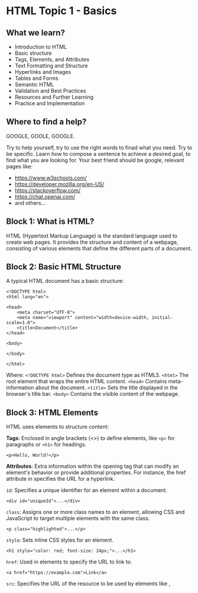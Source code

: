 # HTML Topic 1 - Basics

## What we learn? 

- Introduction to HTML
- Basic structure
- Tags, Elements, and Attributes
- Text Formatting and Structure
- Hyperlinks and Images
- Tables and Forms
- Semantic HTML
- Validation and Best Practices
- Resources and Further Learning
- Practice and Implementation

## Where to find a help? 

GOOGLE, GOOLE, GOOGLE. 

Try to help yourself, try to use the right words to finad what you need. Try to be specific. Learn how to compose a sentence to achieve a desired goal, to find what you are looking for. Your best friend should be google, relevant pages like: 

- https://www.w3schools.com/
- https://developer.mozilla.org/en-US/
- https://stackoverflow.com/
- https://chat.openai.com/
- and others...

## Block 1: What is HTML?

HTML (Hypertext Markup Language) is the standard language used to create web pages. It provides the structure and content of a webpage, consisting of various elements that define the different parts of a document.

## Block 2: Basic HTML Structure

A typical HTML document has a basic structure:

```
<!DOCTYPE html>
<html lang="en">

<head>
    <meta charset="UTF-8">
    <meta name="viewport" content="width=device-width, initial-scale=1.0">
    <title>Document</title>
</head>

<body>

</body>

</html>
```

Where:
`<!DOCTYPE html>` Defines the document type as HTML5.
`<html>` The root element that wraps the entire HTML content.
`<head>` Contains meta-information about the document.
`<title>` Sets the title displayed in the browser's title bar.
`<body>` Contains the visible content of the webpage.

## Block 3: HTML Elements

HTML uses elements to structure content:

**Tags**: Enclosed in angle brackets (<>) to define elements, like `<p>` for paragraphs or `<h1>` for headings.

```
<p>Hello, World!</p>
```

**Attributes**: Extra information within the opening tag that can modify an element's behavior or provide additional properties. For instance, the href attribute in specifies the URL for a hyperlink.

`id`: Specifies a unique identifier for an element within a document.

```
<div id="uniqueId">...</div>
```

`class`: Assigns one or more class names to an element, allowing CSS and JavaScript to target multiple elements with the same class.

```
<p class="highlighted">...</p>
```

`style`: Sets inline CSS styles for an element.

```
<h1 style="color: red; font-size: 24px;">...</h1>
```

`href`: Used in <a> elements to specify the URL to link to.

```
<a href="https://example.com">Link</a>
```

`src`: Specifies the URL of the resource to be used by elements like <img>, <script>, and <iframe>.

```
<img src="image.jpg" alt="Image">
```

`alt`: Provides alternative text for elements like <img>. It's displayed if the image fails to load or for accessibility purposes.

```
<img src="image.jpg" alt="Description of the image">
```

`title`: Adds a title or tooltip to an element that is displayed when the user hovers over it.

```
<abbr title="Hypertext Markup Language">HTML</abbr>
```

`disabled`: Disables an input element or button.

```
<button disabled>Disabled Button</button>
```

`target`: Used in <a> elements to specify where to open the linked document.

```
<a href="https://example.com" target="_blank">Open in new tab</a>
```

`rel`: Specifies the relationship between the current document and the linked document for <a> elements.

```
<a href="stylesheet.css" rel="stylesheet">...</a>
```

## Block 4: Common HTML Elements

`<h1>`, `<h2>`, `<h3>`, ... `<h6>`: Defines headings of varying sizes.

Example:

```
<h1>Main Heading</h1>
<h2>Subheading</h2>
```

`<p>`: Indicates a paragraph.

Example:

```
<p>This is a paragraph.</p>
```

`<a>`: Creates a hyperlink to other web pages or resources.

Example:

```
<a href="https://www.example.com">Visit Example</a>
```

`<img>`: Embeds an image in the HTML document.

Example:

```
<img src="image.jpg" alt="Description of the image">
```

`<ul>`, `<ol>`, `<li>`: Creates unordered and ordered lists with list items.

Example:

```
<ul>
  <li>Item 1</li>
  <li>Item 2</li>
</ul>
```

`<div>`: Defines a division or a section in an HTML document.

Example:

```
<div>
  <p>Content inside a div</p>
</div>
```

`<span>`: Similar to `<div>`, but used for smaller inline sections.

Example:

```
<p>This is <span>highlighted</span> text.</p>
```

## Block 5: Semantic HTML

Semantic HTML refers to using elements that convey meaning, aiding accessibility and SEO. Examples include `<header>`, `<footer>`, `<article>`, `<section>`, `<nav>`, and `<main>`.

## Block 6: HTML Forms

HTML forms facilitate user interaction:

```
html
Copy code
<form action="/submit" method="post">
    <input type="text" name="username" placeholder="Username"><br>
    <input type="password" name="password" placeholder="Password"><br>
    <input type="submit" value="Submit">
</form>
```

`<form>` Wraps form elements and specifies where the data should be sent (action) and how (method).
`<input>` Creates input fields of different types like text, password, email, etc.
`<textarea>`, `<select>`, `<button>` Other form elements for larger text inputs, dropdowns, and buttons.

## Block 7: HTML5 Features

Introduce newer HTML5 features:

Audio and Video: `<audio>` and `<video>` tags for embedding media content.
Canvas and SVG: Elements for drawing graphics and creating scalable vector graphics.
Local Storage and Session Storage: localStorage and sessionStorage for storing data on the client-side.

## Block 8: Best Practices

Discuss best practices:

Indentation and Formatting: Maintain clean, readable code.
Accessibility: Use semantic elements for better accessibility.
Separation of Concerns: Keep HTML separate from CSS and JavaScript (use external files).

## Block 9: Browser Compatibility

Highlight the importance of testing and ensuring compatibility with different browsers to maintain consistent rendering and functionality.

## Block 10: Resources and Further Learning

Recommend online resources, documentation, and practice exercises to continue learning and exploring HTML.


